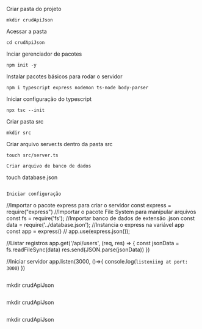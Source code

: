 Criar pasta do projeto
```
mkdir crudApiJson
```
Acessar a pasta
```
cd crudApiJson
```
Inciar gerenciador de pacotes
```
npm init -y
```
Instalar pacotes básicos para rodar o servidor
```
npm i typescript express nodemon ts-node body-parser
```
Iniciar configuração do typescript
```
npx tsc --init
```
Criar pasta src
```
mkdir src
```
Criar arquivo server.ts dentro da pasta src
```
touch src/server.ts
```
```
Criar arquivo de banco de dados
```
touch database.json
```

Iniciar configuração 
```
//Importar o pacote express para criar o servidor
const express = require("express")
//Importar o pacote File System para manipular arquivos
const fs = require('fs');
//Importar banco de dados de extensão .json
const data = require('../database.json'); 
//Instancia o express na variável app
const app = express()
//
app.use(express.json());

//Listar registros
app.get('/api/users', (req, res) => {
  const jsonData = fs.readFileSync(data)
  res.send(JSON.parse(jsonData))
})

//Iniciar servidor
app.listen(3000, ()=>{
    console.log(`listeniing at port: 3000`)
}) 
```
```
mkdir crudApiJson
```
```
mkdir crudApiJson
```
```
mkdir crudApiJson
```
